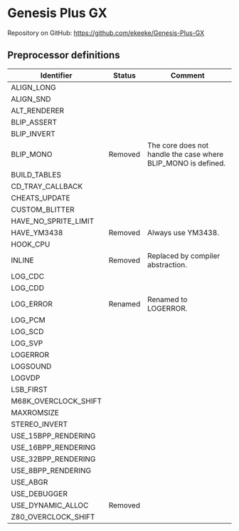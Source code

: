 # Genesis Plus GX

Repository on GitHub: https://github.com/ekeeke/Genesis-Plus-GX

## Preprocessor definitions

| Identifier | Status | Comment |
| --- | --- | --- |
| ALIGN_LONG |  |  |
| ALIGN_SND |  |  |
| ALT_RENDERER |  |  |
| BLIP_ASSERT |  |  |
| BLIP_INVERT |  |  |
| BLIP_MONO | Removed | The core does not handle the case where BLIP_MONO is defined. |
| BUILD_TABLES |  |  |
| CD_TRAY_CALLBACK |  |  |
| CHEATS_UPDATE |  |  |
| CUSTOM_BLITTER |  |  |
| HAVE_NO_SPRITE_LIMIT |  |  |
| HAVE_YM3438 | Removed | Always use YM3438. |
| HOOK_CPU |  |  |
| INLINE | Removed | Replaced by compiler abstraction. |
| LOG_CDC |  |  |
| LOG_CDD |  |  |
| LOG_ERROR | Renamed | Renamed to LOGERROR. |
| LOG_PCM |  |  |
| LOG_SCD |  |  |
| LOG_SVP |  |  |
| LOGERROR |  |  |
| LOGSOUND |  |  |
| LOGVDP |  |  |
| LSB_FIRST |  |  |
| M68K_OVERCLOCK_SHIFT |  |  |
| MAXROMSIZE |  |  |
| STEREO_INVERT |  |  |
| USE_15BPP_RENDERING |  |  |
| USE_16BPP_RENDERING |  |  |
| USE_32BPP_RENDERING |  |  |
| USE_8BPP_RENDERING |  |  |
| USE_ABGR |  |  |
| USE_DEBUGGER |  |  |
| USE_DYNAMIC_ALLOC | Removed |  |
| Z80_OVERCLOCK_SHIFT |  |  |


